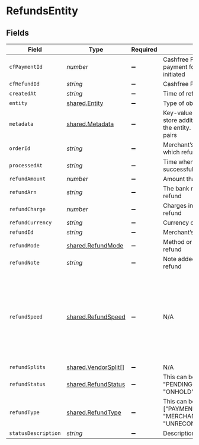 # RefundsEntity


## Fields

| Field                                                                                                            | Type                                                                                                             | Required                                                                                                         | Description                                                                                                      | Example                                                                                                          |
| ---------------------------------------------------------------------------------------------------------------- | ---------------------------------------------------------------------------------------------------------------- | ---------------------------------------------------------------------------------------------------------------- | ---------------------------------------------------------------------------------------------------------------- | ---------------------------------------------------------------------------------------------------------------- |
| `cfPaymentId`                                                                                                    | *number*                                                                                                         | :heavy_minus_sign:                                                                                               | Cashfree Payments ID of the payment for which refund is initiated                                                |                                                                                                                  |
| `cfRefundId`                                                                                                     | *string*                                                                                                         | :heavy_minus_sign:                                                                                               | Cashfree Payments ID for a refund                                                                                |                                                                                                                  |
| `createdAt`                                                                                                      | *string*                                                                                                         | :heavy_minus_sign:                                                                                               | Time of refund creation                                                                                          |                                                                                                                  |
| `entity`                                                                                                         | [shared.Entity](../../../sdk/models/shared/entity.md)                                                            | :heavy_minus_sign:                                                                                               | Type of object                                                                                                   |                                                                                                                  |
| `metadata`                                                                                                       | [shared.Metadata](../../../sdk/models/shared/metadata.md)                                                        | :heavy_minus_sign:                                                                                               | Key-value pair that can be used to store additional information about the entity. Maximum 5 key-value pairs      |                                                                                                                  |
| `orderId`                                                                                                        | *string*                                                                                                         | :heavy_minus_sign:                                                                                               | Merchant’s order Id of the order for which refund is initiated                                                   |                                                                                                                  |
| `processedAt`                                                                                                    | *string*                                                                                                         | :heavy_minus_sign:                                                                                               | Time when refund was processed successfully                                                                      |                                                                                                                  |
| `refundAmount`                                                                                                   | *number*                                                                                                         | :heavy_minus_sign:                                                                                               | Amount that is refunded                                                                                          |                                                                                                                  |
| `refundArn`                                                                                                      | *string*                                                                                                         | :heavy_minus_sign:                                                                                               | The bank reference number for refund                                                                             |                                                                                                                  |
| `refundCharge`                                                                                                   | *number*                                                                                                         | :heavy_minus_sign:                                                                                               | Charges in INR for processing refund                                                                             |                                                                                                                  |
| `refundCurrency`                                                                                                 | *string*                                                                                                         | :heavy_minus_sign:                                                                                               | Currency of the refund amount                                                                                    |                                                                                                                  |
| `refundId`                                                                                                       | *string*                                                                                                         | :heavy_minus_sign:                                                                                               | Merchant’s refund ID of the refund                                                                               |                                                                                                                  |
| `refundMode`                                                                                                     | [shared.RefundMode](../../../sdk/models/shared/refundmode.md)                                                    | :heavy_minus_sign:                                                                                               | Method or speed of processing refund                                                                             |                                                                                                                  |
| `refundNote`                                                                                                     | *string*                                                                                                         | :heavy_minus_sign:                                                                                               | Note added by merchant for the refund                                                                            |                                                                                                                  |
| `refundSpeed`                                                                                                    | [shared.RefundSpeed](../../../sdk/models/shared/refundspeed.md)                                                  | :heavy_minus_sign:                                                                                               | N/A                                                                                                              | {<br/>"requested": "STANDARD",<br/>"accepted": "STANDARD",<br/>"processed": "STANDARD",<br/>"message": "Error message, if any"<br/>} |
| `refundSplits`                                                                                                   | [shared.VendorSplit](../../../sdk/models/shared/vendorsplit.md)[]                                                | :heavy_minus_sign:                                                                                               | N/A                                                                                                              |                                                                                                                  |
| `refundStatus`                                                                                                   | [shared.RefundStatus](../../../sdk/models/shared/refundstatus.md)                                                | :heavy_minus_sign:                                                                                               | This can be one of ["SUCCESS", "PENDING", "CANCELLED", "ONHOLD", "FAILED"]                                       |                                                                                                                  |
| `refundType`                                                                                                     | [shared.RefundType](../../../sdk/models/shared/refundtype.md)                                                    | :heavy_minus_sign:                                                                                               | This can be one of ["PAYMENT_AUTO_REFUND", "MERCHANT_INITIATED", "UNRECONCILED_AUTO_REFUND"]                     |                                                                                                                  |
| `statusDescription`                                                                                              | *string*                                                                                                         | :heavy_minus_sign:                                                                                               | Description of refund status                                                                                     |                                                                                                                  |